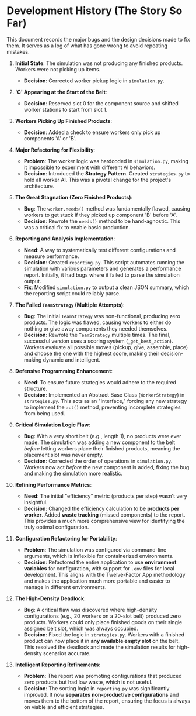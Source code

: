 # Development History (The Story So Far)

This document records the major bugs and the design decisions made to fix them. It serves as a log of what has gone wrong to avoid repeating mistakes.

1.  **Initial State**: The simulation was not producing any finished products. Workers were not picking up items.
    *   **Decision**: Corrected worker pickup logic in `simulation.py`.

2.  **'C' Appearing at the Start of the Belt**:
    *   **Decision**: Reserved slot 0 for the component source and shifted worker stations to start from slot 1.

3.  **Workers Picking Up Finished Products**:
    *   **Decision**: Added a check to ensure workers only pick up components 'A' or 'B'.

4.  **Major Refactoring for Flexibility**:
    *   **Problem**: The worker logic was hardcoded in `simulation.py`, making it impossible to experiment with different AI behaviors.
    *   **Decision**: Introduced the **Strategy Pattern**. Created `strategies.py` to hold all worker AI. This was a pivotal change for the project's architecture.

5.  **The Great Stagnation (Zero Finished Products)**:
    *   **Bug**: The `worker.needs()` method was fundamentally flawed, causing workers to get stuck if they picked up component 'B' before 'A'.
    *   **Decision**: Rewrote the `needs()` method to be hand-agnostic. This was a critical fix to enable basic production.

6.  **Reporting and Analysis Implementation**:
    *   **Need**: A way to systematically test different configurations and measure performance.
    *   **Decision**: Created `reporting.py`. This script automates running the simulation with various parameters and generates a performance report. Initially, it had bugs where it failed to parse the simulation output.
    *   **Fix**: Modified `simulation.py` to output a clean JSON summary, which the reporting script could reliably parse.

7.  **The Failed `TeamStrategy` (Multiple Attempts)**:
    *   **Bug**: The initial `TeamStrategy` was non-functional, producing zero products. The logic was flawed, causing workers to either do nothing or give away components they needed themselves.
    *   **Decision**: Rewrote the `TeamStrategy` multiple times. The final, successful version uses a scoring system (`_get_best_action`). Workers evaluate all possible moves (pickup, give, assemble, place) and choose the one with the highest score, making their decision-making dynamic and intelligent.

8.  **Defensive Programming Enhancement**:
    *   **Need**: To ensure future strategies would adhere to the required structure.
    *   **Decision**: Implemented an Abstract Base Class (`WorkerStrategy`) in `strategies.py`. This acts as an "interface," forcing any new strategy to implement the `act()` method, preventing incomplete strategies from being used.

9.  **Critical Simulation Logic Flaw**:
    *   **Bug**: With a very short belt (e.g., length 1), no products were ever made. The simulation was adding a new component to the belt *before* letting workers place their finished products, meaning the placement slot was never empty.
    *   **Decision**: Corrected the order of operations in `simulation.py`. Workers now act *before* the new component is added, fixing the bug and making the simulation more realistic.

10. **Refining Performance Metrics**:
    *   **Need**: The initial "efficiency" metric (products per step) wasn't very insightful.
    *   **Decision**: Changed the efficiency calculation to be **products per worker**. Added **waste tracking** (missed components) to the report. This provides a much more comprehensive view for identifying the truly optimal configuration.

11. **Configuration Refactoring for Portability**:
    *   **Problem**: The simulation was configured via command-line arguments, which is inflexible for containerized environments.
    *   **Decision**: Refactored the entire application to use **environment variables** for configuration, with support for `.env` files for local development. This aligns with the Twelve-Factor App methodology and makes the application much more portable and easier to manage in different environments.

12. **The High-Density Deadlock**:
    *   **Bug**: A critical flaw was discovered where high-density configurations (e.g., 20 workers on a 20-slot belt) produced zero products. Workers could only place finished goods on their single assigned belt slot, which was always occupied.
    *   **Decision**: Fixed the logic in `strategies.py`. Workers with a finished product can now place it in **any available empty slot** on the belt. This resolved the deadlock and made the simulation results for high-density scenarios accurate.

13. **Intelligent Reporting Refinements**:
    *   **Problem**: The report was promoting configurations that produced zero products but had low waste, which is not useful.
    *   **Decision**: The sorting logic in `reporting.py` was significantly improved. It now **separates non-productive configurations** and moves them to the bottom of the report, ensuring the focus is always on viable and efficient strategies.
